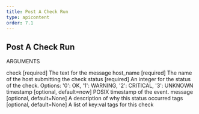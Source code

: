 ```yaml
---
title: Post A Check Run
type: apicontent
order: 7.1
---
```


## Post A Check Run
ARGUMENTS

check [required]
The text for the message
host_name [required]
The name of the host submitting the check
status [required]
An integer for the status of the check.
Options: '0': OK, '1': WARNING, '2': CRITICAL, '3': UNKNOWN
timestamp [optional, default=now]
POSIX timestamp of the event.
message [optional, default=None]
A description of why this status occurred
tags [optional, default=None]
A list of key:val tags for this check
